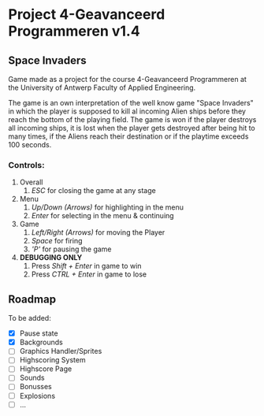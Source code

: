 # Project 4-Geavanceerd Programmeren v1.4
## Space Invaders
Game made as a project for the course 4-Geavanceerd Programmeren at the University of Antwerp Faculty of Applied Engineering.

The game is an own interpretation of the well know game "Space Invaders" in which the player is supposed to kill al incoming Alien ships before they reach the bottom of the playing field. The game is won if the player destroys all incoming ships, it is lost when the player gets destroyed after being hit to many times, if the Aliens reach their destination or if the playtime exceeds 100 seconds.
### Controls: 
1. Overall
    1. _ESC_ for closing the game at any stage
1. Menu
    1. _Up/Down (Arrows)_ for highlighting in the menu
    1. _Enter_ for selecting in the menu & continuing
1. Game
    1. _Left/Right (Arrows)_ for moving the Player
    1. _Space_ for firing
    1. _'P'_ for pausing the game 
1. __DEBUGGING ONLY__
    1. Press _Shift + Enter_ in game to win
    1. Press _CTRL + Enter_ in game to lose
## Roadmap
To be added:
- [x] Pause state
- [x] Backgrounds
- [ ] Graphics Handler/Sprites
- [ ] Highscoring System
- [ ] Highscore Page
- [ ] Sounds
- [ ] Bonusses
- [ ] Explosions
- [ ] ...